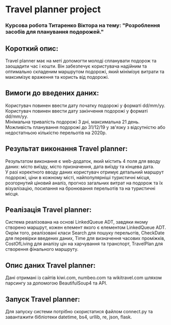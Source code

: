 # Travel planner project

### Курсова робота Титаренко Віктора на тему: "Розроблення засобів для планування подорожей."

## Короткий опис:
Travel planner має на меті допомогти молоді спланувати подорож та заощадити час і кошти. Він забезпечує користувача надійним та оптимально складеним маршрутом подорожі, який мінімізує витрати та максимізує враження та користь від подорожі. 
## Вимоги до введених даних:
Користувач повинен ввести дату початку подорожі у форматі dd/mm/yy.
<br>Користувач повинен ввести дату закінчення подорожі у форматі dd/mm/yy.
<br>Мінімальна тривалість подорожі 3 дні, максимальна 21 день.
<br>Можливість планування подорожі до 31/12/19 у зв'язку з відсутністю або недостатньою кількістю перельотів на 2020р.
## Результат виконання Travel planner:
Результатом виконання є web-додаток, який містить 4 поля для вводу даних: місто виїзду, місто призначення, дата виїзду та кінцева дата.
<br>У разі коректного вводу даних користувач отримує детальний маршрут подорожі, ціни в кожному місті, найпопулярніші туристичні місця, розгорнутий ціновий аналіз, прогноз загальних витрат на подорож та їх візуалізацію, посилання на бронювання перельотів та на туристичні місця.
## Реалізація Travel planner:
Система реалізована на основі LinkedQueue ADT, завдяки якому створено маршрут, кожен елемент якого є елементом LinkedQueue ADT.
<br>Окрім того, реалізовані класи Search для пошуку перельотів, CheckDate для перевірки введених даних, Time для визначення часових проміжків, CostOfLiving для аналізу цін на харчування та транспорт, TravelPlan для створення фінального маршруту.
## Опис даних Travel planner:
Дані отримані із сайтів kiwi.com, numbeo.com та wikitravel.com шляхом парсингу за допомогою BeautifulSoup4 та API.
## Запуск Travel planner:
Для запуску системи потрібно скористатися файлом connect.py та завантажити бібліотеки datetime, bs4, urllib, re, json, flask.
